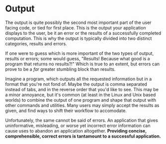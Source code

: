# Output

The output is quite possibly the second most important part of the user facing code, or tied for
first place. This is the output your application displays to the user, be it an error or the results
of a successfully completed computation. This is why the output is typically divided into two
distinct categories, results and errors.

If one were to guess which is more important of the two types of output, results or errors; some 
would guess, "Results! Because what good is a program that returns no results?!" Which is true to 
an extent, but errors can prove to be a *far* greater stumbling block than results.

Imagine a program, which outputs all the requested information but in a format that you're not fond
of. Maybe the output is comma separated instead of tabs, and in the reverse order that you'd like
to see. This may be a minor annoyance, but it's common (at least in the Linux and Unix based worlds)
to combine the output of one program and shape that output with other commands and utilities. Many
users may simply accept the results as given, and find ways to shift their workflow to accomodate.

Unfortunately, the same cannot be said of errors. An application that gives uninformative,
misleading, or worse yet incorrect error information can cause uses to abandon an application
altogether. **Providing concise, comprehensible, correct errors is tantamount to a successful
application.**